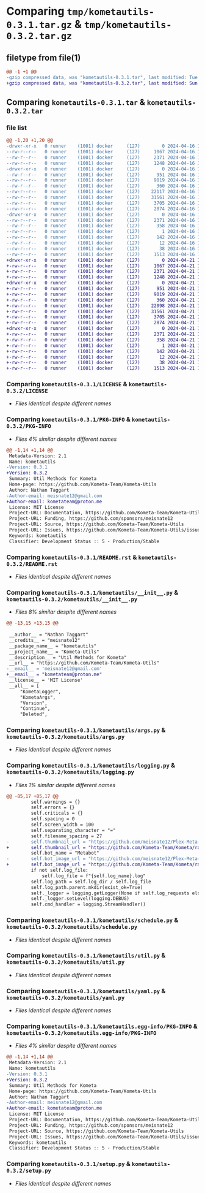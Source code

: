# Comparing `tmp/kometautils-0.3.1.tar.gz` & `tmp/kometautils-0.3.2.tar.gz`

## filetype from file(1)

```diff
@@ -1 +1 @@
-gzip compressed data, was "kometautils-0.3.1.tar", last modified: Tue Apr 16 19:43:32 2024, max compression
+gzip compressed data, was "kometautils-0.3.2.tar", last modified: Sun Apr 21 19:32:08 2024, max compression
```

## Comparing `kometautils-0.3.1.tar` & `kometautils-0.3.2.tar`

### file list

```diff
@@ -1,20 +1,20 @@
-drwxr-xr-x   0 runner    (1001) docker     (127)        0 2024-04-16 19:43:32.169215 kometautils-0.3.1/
--rw-r--r--   0 runner    (1001) docker     (127)     1067 2024-04-16 19:43:21.000000 kometautils-0.3.1/LICENSE
--rw-r--r--   0 runner    (1001) docker     (127)     2371 2024-04-16 19:43:32.169215 kometautils-0.3.1/PKG-INFO
--rw-r--r--   0 runner    (1001) docker     (127)     1248 2024-04-16 19:43:21.000000 kometautils-0.3.1/README.rst
-drwxr-xr-x   0 runner    (1001) docker     (127)        0 2024-04-16 19:43:32.165215 kometautils-0.3.1/kometautils/
--rw-r--r--   0 runner    (1001) docker     (127)      951 2024-04-16 19:43:21.000000 kometautils-0.3.1/kometautils/__init__.py
--rw-r--r--   0 runner    (1001) docker     (127)     9019 2024-04-16 19:43:21.000000 kometautils-0.3.1/kometautils/args.py
--rw-r--r--   0 runner    (1001) docker     (127)      360 2024-04-16 19:43:21.000000 kometautils-0.3.1/kometautils/exceptions.py
--rw-r--r--   0 runner    (1001) docker     (127)    22117 2024-04-16 19:43:21.000000 kometautils-0.3.1/kometautils/logging.py
--rw-r--r--   0 runner    (1001) docker     (127)    31561 2024-04-16 19:43:21.000000 kometautils-0.3.1/kometautils/schedule.py
--rw-r--r--   0 runner    (1001) docker     (127)     3705 2024-04-16 19:43:21.000000 kometautils-0.3.1/kometautils/util.py
--rw-r--r--   0 runner    (1001) docker     (127)     2874 2024-04-16 19:43:21.000000 kometautils-0.3.1/kometautils/yaml.py
-drwxr-xr-x   0 runner    (1001) docker     (127)        0 2024-04-16 19:43:32.169215 kometautils-0.3.1/kometautils.egg-info/
--rw-r--r--   0 runner    (1001) docker     (127)     2371 2024-04-16 19:43:32.000000 kometautils-0.3.1/kometautils.egg-info/PKG-INFO
--rw-r--r--   0 runner    (1001) docker     (127)      358 2024-04-16 19:43:32.000000 kometautils-0.3.1/kometautils.egg-info/SOURCES.txt
--rw-r--r--   0 runner    (1001) docker     (127)        1 2024-04-16 19:43:32.000000 kometautils-0.3.1/kometautils.egg-info/dependency_links.txt
--rw-r--r--   0 runner    (1001) docker     (127)      142 2024-04-16 19:43:32.000000 kometautils-0.3.1/kometautils.egg-info/requires.txt
--rw-r--r--   0 runner    (1001) docker     (127)       12 2024-04-16 19:43:32.000000 kometautils-0.3.1/kometautils.egg-info/top_level.txt
--rw-r--r--   0 runner    (1001) docker     (127)       38 2024-04-16 19:43:32.169215 kometautils-0.3.1/setup.cfg
--rw-r--r--   0 runner    (1001) docker     (127)     1513 2024-04-16 19:43:21.000000 kometautils-0.3.1/setup.py
+drwxr-xr-x   0 runner    (1001) docker     (127)        0 2024-04-21 19:32:08.759146 kometautils-0.3.2/
+-rw-r--r--   0 runner    (1001) docker     (127)     1067 2024-04-21 19:31:58.000000 kometautils-0.3.2/LICENSE
+-rw-r--r--   0 runner    (1001) docker     (127)     2371 2024-04-21 19:32:08.759146 kometautils-0.3.2/PKG-INFO
+-rw-r--r--   0 runner    (1001) docker     (127)     1248 2024-04-21 19:31:58.000000 kometautils-0.3.2/README.rst
+drwxr-xr-x   0 runner    (1001) docker     (127)        0 2024-04-21 19:32:08.759146 kometautils-0.3.2/kometautils/
+-rw-r--r--   0 runner    (1001) docker     (127)      951 2024-04-21 19:31:58.000000 kometautils-0.3.2/kometautils/__init__.py
+-rw-r--r--   0 runner    (1001) docker     (127)     9019 2024-04-21 19:31:58.000000 kometautils-0.3.2/kometautils/args.py
+-rw-r--r--   0 runner    (1001) docker     (127)      360 2024-04-21 19:31:58.000000 kometautils-0.3.2/kometautils/exceptions.py
+-rw-r--r--   0 runner    (1001) docker     (127)    22098 2024-04-21 19:31:58.000000 kometautils-0.3.2/kometautils/logging.py
+-rw-r--r--   0 runner    (1001) docker     (127)    31561 2024-04-21 19:31:58.000000 kometautils-0.3.2/kometautils/schedule.py
+-rw-r--r--   0 runner    (1001) docker     (127)     3705 2024-04-21 19:31:58.000000 kometautils-0.3.2/kometautils/util.py
+-rw-r--r--   0 runner    (1001) docker     (127)     2874 2024-04-21 19:31:58.000000 kometautils-0.3.2/kometautils/yaml.py
+drwxr-xr-x   0 runner    (1001) docker     (127)        0 2024-04-21 19:32:08.759146 kometautils-0.3.2/kometautils.egg-info/
+-rw-r--r--   0 runner    (1001) docker     (127)     2371 2024-04-21 19:32:08.000000 kometautils-0.3.2/kometautils.egg-info/PKG-INFO
+-rw-r--r--   0 runner    (1001) docker     (127)      358 2024-04-21 19:32:08.000000 kometautils-0.3.2/kometautils.egg-info/SOURCES.txt
+-rw-r--r--   0 runner    (1001) docker     (127)        1 2024-04-21 19:32:08.000000 kometautils-0.3.2/kometautils.egg-info/dependency_links.txt
+-rw-r--r--   0 runner    (1001) docker     (127)      142 2024-04-21 19:32:08.000000 kometautils-0.3.2/kometautils.egg-info/requires.txt
+-rw-r--r--   0 runner    (1001) docker     (127)       12 2024-04-21 19:32:08.000000 kometautils-0.3.2/kometautils.egg-info/top_level.txt
+-rw-r--r--   0 runner    (1001) docker     (127)       38 2024-04-21 19:32:08.759146 kometautils-0.3.2/setup.cfg
+-rw-r--r--   0 runner    (1001) docker     (127)     1513 2024-04-21 19:31:58.000000 kometautils-0.3.2/setup.py
```

### Comparing `kometautils-0.3.1/LICENSE` & `kometautils-0.3.2/LICENSE`

 * *Files identical despite different names*

### Comparing `kometautils-0.3.1/PKG-INFO` & `kometautils-0.3.2/PKG-INFO`

 * *Files 4% similar despite different names*

```diff
@@ -1,14 +1,14 @@
 Metadata-Version: 2.1
 Name: kometautils
-Version: 0.3.1
+Version: 0.3.2
 Summary: Util Methods for Kometa
 Home-page: https://github.com/Kometa-Team/Kometa-Utils
 Author: Nathan Taggart
-Author-email: meisnate12@gmail.com
+Author-email: kometateam@proton.me
 License: MIT License
 Project-URL: Documentation, https://github.com/Kometa-Team/Kometa-Utils
 Project-URL: Funding, https://github.com/sponsors/meisnate12
 Project-URL: Source, https://github.com/Kometa-Team/Kometa-Utils
 Project-URL: Issues, https://github.com/Kometa-Team/Kometa-Utils/issues
 Keywords: kometautils
 Classifier: Development Status :: 5 - Production/Stable
```

### Comparing `kometautils-0.3.1/README.rst` & `kometautils-0.3.2/README.rst`

 * *Files identical despite different names*

### Comparing `kometautils-0.3.1/kometautils/__init__.py` & `kometautils-0.3.2/kometautils/__init__.py`

 * *Files 8% similar despite different names*

```diff
@@ -13,15 +13,15 @@
 
 __author__ = "Nathan Taggart"
 __credits__ = "meisnate12"
 __package_name__ = "kometautils"
 __project_name__ = "Kometa-Utils"
 __description__ = "Util Methods for Kometa"
 __url__ = "https://github.com/Kometa-Team/Kometa-Utils"
-__email__ = 'meisnate12@gmail.com'
+__email__ = "kometateam@proton.me"
 __license__ = 'MIT License'
 __all__ = [
     "KometaLogger",
     "KometaArgs",
     "Version",
     "Continue",
     "Deleted",
```

### Comparing `kometautils-0.3.1/kometautils/args.py` & `kometautils-0.3.2/kometautils/args.py`

 * *Files identical despite different names*

### Comparing `kometautils-0.3.1/kometautils/logging.py` & `kometautils-0.3.2/kometautils/logging.py`

 * *Files 1% similar despite different names*

```diff
@@ -85,17 +85,17 @@
         self.warnings = {}
         self.errors = {}
         self.criticals = {}
         self.spacing = 0
         self.screen_width = 100
         self.separating_character = "="
         self.filename_spacing = 27
-        self.thumbnail_url = "https://github.com/meisnate12/Plex-Meta-Manager/raw/master/docs/_static/favicon.png"
+        self.thumbnail_url = "https://github.com/Kometa-Team/Kometa/raw/master/docs/_static/favicon.png"
         self.bot_name = "Metabot"
-        self.bot_image_url = "https://github.com/meisnate12/Plex-Meta-Manager/raw/master/.github/pmm.png"
+        self.bot_image_url = "https://github.com/Kometa-Team/Kometa/raw/master/.github/logo.png"
         if not self.log_file:
             self.log_file = f"{self.log_name}.log"
         self.log_path = self.log_dir / self.log_file
         self.log_path.parent.mkdir(exist_ok=True)
         self._logger = logging.getLogger(None if self.log_requests else self.log_name)
         self._logger.setLevel(logging.DEBUG)
         self.cmd_handler = logging.StreamHandler()
```

### Comparing `kometautils-0.3.1/kometautils/schedule.py` & `kometautils-0.3.2/kometautils/schedule.py`

 * *Files identical despite different names*

### Comparing `kometautils-0.3.1/kometautils/util.py` & `kometautils-0.3.2/kometautils/util.py`

 * *Files identical despite different names*

### Comparing `kometautils-0.3.1/kometautils/yaml.py` & `kometautils-0.3.2/kometautils/yaml.py`

 * *Files identical despite different names*

### Comparing `kometautils-0.3.1/kometautils.egg-info/PKG-INFO` & `kometautils-0.3.2/kometautils.egg-info/PKG-INFO`

 * *Files 4% similar despite different names*

```diff
@@ -1,14 +1,14 @@
 Metadata-Version: 2.1
 Name: kometautils
-Version: 0.3.1
+Version: 0.3.2
 Summary: Util Methods for Kometa
 Home-page: https://github.com/Kometa-Team/Kometa-Utils
 Author: Nathan Taggart
-Author-email: meisnate12@gmail.com
+Author-email: kometateam@proton.me
 License: MIT License
 Project-URL: Documentation, https://github.com/Kometa-Team/Kometa-Utils
 Project-URL: Funding, https://github.com/sponsors/meisnate12
 Project-URL: Source, https://github.com/Kometa-Team/Kometa-Utils
 Project-URL: Issues, https://github.com/Kometa-Team/Kometa-Utils/issues
 Keywords: kometautils
 Classifier: Development Status :: 5 - Production/Stable
```

### Comparing `kometautils-0.3.1/setup.py` & `kometautils-0.3.2/setup.py`

 * *Files identical despite different names*

